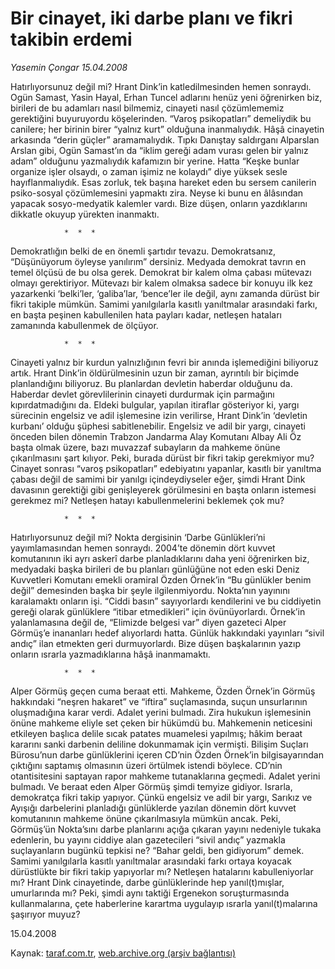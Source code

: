 # Bir cinayet, iki darbe planı ve fikri takibin erdemi

*Yasemin Çongar 15.04.2008*

<div class="yazi">Hatırlıyorsunuz değil mi?
Hrant Dink’in katledilmesinden hemen sonraydı.
Ogün Samast, Yasin Hayal, Erhan Tuncel adlarını henüz yeni öğrenirken biz, birileri de bu adamları nasıl bilmemiz, cinayeti nasıl çözümlememiz gerektiğini buyuruyordu köşelerinden.
“Varoş psikopatları” demeliydik bu canilere; her birinin birer “yalnız kurt” olduğuna inanmalıydık.
Hâşâ cinayetin arkasında “derin güçler” aramamalıydık. 
Tıpkı Danıştay saldırganı Alparslan Arslan gibi, Ogün Samast’ın da “iklim gereği adam vurası gelen bir yalnız adam” olduğunu yazmalıydık kafamızın bir yerine.
Hatta “Keşke bunlar organize işler olsaydı, o zaman işimiz ne kolaydı” diye yüksek sesle hayıflanmalıydık. 
Esas zorluk, tek başına hareket eden bu sersem canilerin psiko-sosyal çözümlemesini yapmaktı zira.
Neyse ki bunu en âlâsından yapacak sosyo-medyatik kalemler vardı.
Bize düşen, onların yazdıklarını dikkatle okuyup yürekten inanmaktı.

				*  *  *

Demokratlığın belki de en önemli şartıdır tevazu.
Demokratsanız, “Düşünüyorum öyleyse yanılırım” dersiniz.
Medyada demokrat tavrın en temel ölçüsü de bu olsa gerek.
Demokrat bir kalem olma çabası mütevazı olmayı gerektiriyor.
Mütevazı bir kalem olmaksa sadece bir konuyu ilk kez yazarkenki ‘belki’ler, ‘galiba’lar, ‘bence’ler ile değil, aynı zamanda dürüst bir fikri takiple mümkün.
Samimi yanılgılarla kasıtlı yanıltmalar arasındaki farkı, en başta peşinen kabullenilen hata payları kadar, netleşen hataları zamanında kabullenmek de ölçüyor.


				*  *  *

Cinayeti yalnız bir kurdun yalnızlığının fevri bir anında işlemediğini biliyoruz artık.
Hrant Dink’in öldürülmesinin uzun bir zaman, ayrıntılı bir biçimde planlandığını biliyoruz.
Bu planlardan devletin haberdar olduğunu da.
Haberdar devlet görevlilerinin cinayeti durdurmak için parmağını kıpırdatmadığını da.
Eldeki bulgular, yapılan itiraflar gösteriyor ki, yargı sürecinin engelsiz ve adil işlemesine izin verilirse, Hrant Dink’in ‘devletin kurbanı’ olduğu şüphesi sabitlenebilir.
Engelsiz ve adil bir yargı, cinayeti önceden bilen dönemin Trabzon Jandarma Alay Komutanı Albay Ali Öz başta olmak üzere, bazı muvazzaf subayların da mahkeme önüne çıkarılmasını şart kılıyor.
Peki, burada dürüst bir fikri takip gerekmiyor mu?
Cinayet sonrası “varoş psikopatları” edebiyatını yapanlar, kasıtlı bir yanıltma çabası değil de samimi bir yanılgı içindeydiyseler eğer, şimdi Hrant Dink davasının gerektiği gibi genişleyerek görülmesini en başta onların istemesi gerekmez mi?
Netleşen hatayı kabullenmelerini beklemek çok mu?

				*  *  *

Hatırlıyorsunuz değil mi?
Nokta dergisinin ‘Darbe Günlükleri’ni yayımlamasından hemen sonraydı.
2004’te dönemin dört kuvvet komutanının iki ayrı askerî darbe planladıklarını daha yeni öğrenirken biz, medyadaki başka birileri de bu planları günlüğüne not eden eski Deniz Kuvvetleri Komutanı emekli oramiral Özden Örnek’in “Bu günlükler benim değil” demesinden başka bir şeyle ilgilenmiyordu.
Nokta’nın yayınını karalamaktı onların işi.
“Ciddi basın” sayıyorlardı kendilerini ve bu ciddiyetin gereği olarak günlüklere “itibar etmedikleri” için övünüyorlardı.
Örnek’in yalanlamasına değil de, “Elimizde belgesi var” diyen gazeteci Alper Görmüş’e inananları hedef alıyorlardı hatta.
Günlük hakkındaki yayınları “sivil andıç” ilan etmekten geri durmuyorlardı.
Bize düşen başkalarının yazıp onların ısrarla yazmadıklarına hâşâ inanmamaktı.

				*  *  *

Alper Görmüş geçen cuma beraat etti.
Mahkeme, Özden Örnek’in Görmüş hakkındaki “neşren hakaret” ve “iftira” suçlamasında, suçun unsurlarının oluşmadığına karar verdi.
Adalet yerini bulmadı.
Zira hukukun işlemesinin önüne mahkeme eliyle set çeken bir hükümdü bu.
Mahkemenin neticesini etkileyen başlıca delile sıcak patates muamelesi yapılmış; hâkim beraat kararını sanki darbenin deliline dokunmamak için vermişti.
Bilişim Suçları Bürosu’nun darbe günlüklerini içeren CD’nin Özden Örnek’in bilgisayarından çıktığını saptamış olmasının üzeri örtülmek istendi böylece.
CD’nin otantisitesini saptayan rapor mahkeme tutanaklarına geçmedi.
Adalet yerini bulmadı.
Ve beraat eden Alper Görmüş şimdi temyize gidiyor.
Israrla, demokratça fikri takip yapıyor.
Çünkü engelsiz ve adil bir yargı, Sarıkız ve Ayışığı darbelerini planladığı günlüklerde yazılan dönemin dört kuvvet komutanının mahkeme önüne çıkarılmasıyla mümkün ancak.
Peki, Görmüş’ün Nokta’sını darbe planlarını açığa çıkaran yayını nedeniyle tukaka edenlerin, bu yayını ciddiye alan gazetecileri “sivil andıç” yazmakla suçlayanların bugünkü tepkisi ne?
“Bahar geldi, ben gidiyorum” demek. 
Samimi yanılgılarla kasıtlı yanıltmalar arasındaki farkı ortaya koyacak dürüstlükte bir fikri takip yapıyorlar mı?
Netleşen hatalarını kabulleniyorlar mı?
Hrant Dink cinayetinde, darbe günlüklerinde hep yanıl(t)mışlar, umurlarında mı?
Peki, şimdi aynı taktiği Ergenekon soruşturmasında kullanmalarına, çete haberlerine karartma uygulayıp ısrarla yanıl(t)malarına şaşırıyor muyuz?

15.04.2008</div>

Kaynak: [taraf.com.tr](http://www.taraf.com.tr:80/yasemin-congar/makale-bir-cinayet-iki-darbe-plani-ve-fikri-takibin.htm), [web.archive.org (arşiv bağlantısı)](http://web.archive.org/web/20100723080828/http://www.taraf.com.tr:80/yasemin-congar/makale-bir-cinayet-iki-darbe-plani-ve-fikri-takibin.htm)
